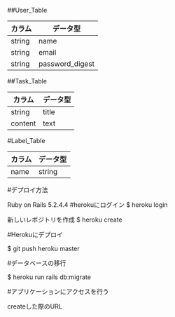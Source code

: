 ##User_Table

|  カラム  |  データ型 |
| ---- | ---- |
| string | name |
| string | email |
| string | password_digest |

##Task_Table

|  カラム  |  データ型 |
| ---- | ---- |
| string | title |
| content | text |

#Label_Table

|  カラム  |  データ型 |
| ---- | ---- |
| name | string |

#デプロイ方法

Ruby on Rails 5.2.4.4
#herokuにログイン
$ heroku login

新しいレポジトリを作成
$ heroku create

#Herokuにデプロイ

$ git push heroku master

#データベースの移行

$ heroku run rails db:migrate

#アプリケーションにアクセスを行う

createした際のURL
